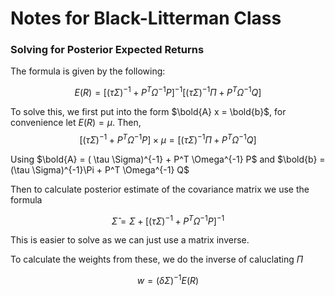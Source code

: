 # Notes for Black-Litterman Class

### Solving for Posterior Expected Returns

The formula is given by the following:

$$
E(R) = [ ( \tau \Sigma)^{-1} + P^T \Omega^{-1} P]^{-1} [(\tau \Sigma)^{-1}\Pi + P^T \Omega^{-1} Q]
$$

To solve this, we first put into the form $\bold{A} x = \bold{b}$, for convenience let $E(R) = \mu$. Then, 
$$
[ ( \tau \Sigma)^{-1} + P^T \Omega^{-1} P] \times \mu = [(\tau \Sigma)^{-1}\Pi + P^T \Omega^{-1} Q]
$$

Using $\bold{A} = ( \tau \Sigma)^{-1} + P^T \Omega^{-1} P$ and $\bold{b} = (\tau \Sigma)^{-1}\Pi + P^T \Omega^{-1} Q$


Then to calculate posterior estimate of the covariance matrix we use the formula

$$
\hat{\Sigma} = \Sigma +[(\tau \Sigma)^{-1} + P^T \Omega^{-1}P]^{-1}
$$

This is easier to solve as we can just use a matrix inverse.


To calculate the weights from these, we do the inverse of caluclating $\Pi$

$$
w = (\delta \Sigma)^{-1}E(R)
$$


